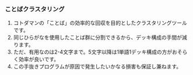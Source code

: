 ### ことばクラスタリング

1. コトダマンの「ことば」の効率的な回収を目的としたクラスタリングツールです。
1. 同じひらがなを使用したことば群に分割できるから、デッキ構成の手間が減ります。
1. ただ、有用なのは2-4文字まで。5文字以降は1単語1デッキ構成の方がおそらく効率が良いです。
1. この手抜きプログラムが原因で発生したいかなる損害も保証し兼ねます。